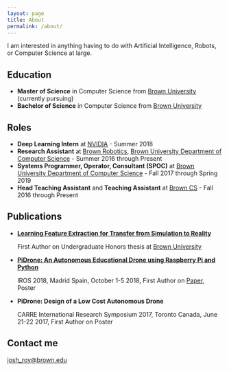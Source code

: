 ```yaml
---
layout: page
title: About
permalink: /about/
---
```


I am interested in anything having to do with Artificial Intelligence, Robots, or Computer Science at large. 

## Education

- **Master of Science** in Computer Science from [Brown University](http://brown.edu) (currently pursuing)
- **Bachelor of Science** in Computer Science from [Brown University](http://brown.edu)

## Roles

- **Deep Learning Intern** at [NVIDIA](http://nvidia.com) - Summer 2018
- **Research Assistant** at [Brown Robotics](http://robotics.cs.brown.edu), [Brown University Department of Computer Science](http://cs.brown.edu) - Summer 2016 through Present
- **Systems Programmer, Operator, Consultant (SPOC)** at [Brown University Department of Computer Science](http://cs.brown.edu) - Fall 2017 through Spring 2019
- **Head Teaching Assistant** and **Teaching Assistant** at [Brown CS](http://cs.brown.edu) - Fall 2016 through Present

<!-- ## Skills -->

<!-- * **Skill 1** - `Skill` / `Skill` / `Skill` / `Skill` -->
<!-- * **Skill 2** - `Skill` / `Skill` / `Skill` / `Skill` / `Skill` / `Skill` / `Skill` -->
<!-- * **Skill 3** - `Skill` / `Skill` / `Skill` -->
<!-- * **Skill 4** - `Skill` / `Skill` / `Skill` --> 
<!-- * **Skill 5** - `Skill` -->
<!-- * **Skill 6** - `Skill` / `Skill` --> 
    
## Publications

- [**Learning Feature Extraction for Transfer from Simulation to Reality**](https://cs.brown.edu/research/pubs/theses/ugrad/2019/roy.josh.pdf) 
   
   First Author on Undergraduate Honors thesis at [Brown University](brown.edu)

- [**PiDrone: An Autonomous Educational Drone using Raspberry Pi and Python**](https://ieeexplore.ieee.org/abstract/document/8593943) 
   
   IROS 2018, Madrid Spain, October 1-5 2018, First Author on [Paper](http://h2r.cs.brown.edu/wp-content/uploads/pidrone18.pdf), Poster

- **PiDrone: Design of a Low Cost Autonomous Drone**
   
   CARRE International Research Symposium 2017, Toronto Canada, June 21-22 2017, First Author on Poster

## Contact me

[josh_roy@brown.edu](mailto:josh_roy@brown.edu)
